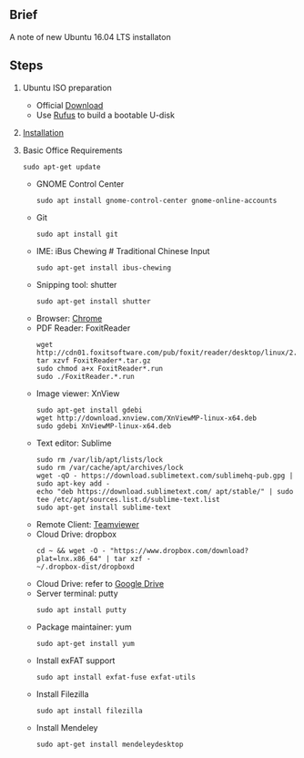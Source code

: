## Brief
A note of new Ubuntu 16.04 LTS installaton

## Steps
1. Ubuntu ISO preparation
    - Official [Download](http://releases.ubuntu.com/16.04/)
    - Use [Rufus](https://rufus.akeo.ie/) to build a bootable U-disk

2. [Installation](https://tutorials.ubuntu.com/tutorial/tutorial-install-ubuntu-desktop-1604#0)    
    
3. Basic Office Requirements
    ```
    sudo apt-get update
    ```
    - GNOME Control Center
        ```
        sudo apt install gnome-control-center gnome-online-accounts
        ```
    - Git
        ```
        sudo apt install git
        ```
    - IME: iBus Chewing # Traditional Chinese Input
        ```
        sudo apt-get install ibus-chewing
        ```        
    - Snipping tool: shutter
        ```
        sudo apt-get install shutter
        ```
    - Browser: [Chrome](https://www.google.com/intl/en-US/chrome/browser/)
    - PDF Reader: FoxitReader
        ```
        wget http://cdn01.foxitsoftware.com/pub/foxit/reader/desktop/linux/2.x/2.1/en_us/FoxitReader2.1.0805_Server_x64_enu_Setup.run.tar.gz
        tar xzvf FoxitReader*.tar.gz
        sudo chmod a+x FoxitReader*.run
        sudo ./FoxitReader.*.run
        ```    
    - Image viewer: XnView
        ```    
        sudo apt-get install gdebi
        wget http://download.xnview.com/XnViewMP-linux-x64.deb
        sudo gdebi XnViewMP-linux-x64.deb
        ```        
    - Text editor: Sublime
        ```
        sudo rm /var/lib/apt/lists/lock
        sudo rm /var/cache/apt/archives/lock
        wget -qO - https://download.sublimetext.com/sublimehq-pub.gpg | sudo apt-key add -
        echo "deb https://download.sublimetext.com/ apt/stable/" | sudo tee /etc/apt/sources.list.d/sublime-text.list
        sudo apt-get install sublime-text
        ```        
    - Remote Client: [Teamviewer](https://community.teamviewer.com/t5/Knowledge-Base/How-to-install-TeamViewer-on-Ubuntu/ta-p/45)         
    - Cloud Drive: dropbox
        ```
        cd ~ && wget -O - "https://www.dropbox.com/download?plat=lnx.x86_64" | tar xzf -
        ~/.dropbox-dist/dropboxd
        ```        
    - Cloud Drive: refer to [Google Drive](https://www.omgubuntu.co.uk/2016/08/use-google-drive-ubuntu-16-04-linux-desktops)
    - Server terminal: putty
        ```        
        sudo apt install putty
        ```        
    - Package maintainer: yum
        ```        
        sudo apt-get install yum
        ```        
    - Install exFAT support
        ```         
        sudo apt install exfat-fuse exfat-utils
        ```        
    - Install Filezilla
        ```
        sudo apt install filezilla
        ```
    - Install Mendeley
        ```    
        sudo apt-get install mendeleydesktop
        ```

